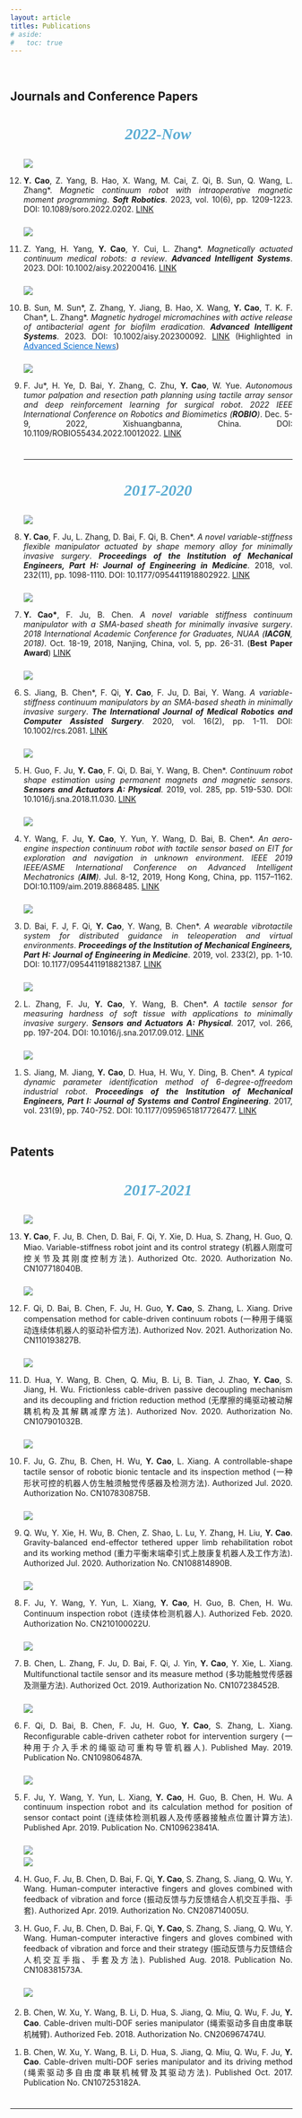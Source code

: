 ```yaml
---
layout: article
titles: Publications
# aside:
#   toc: true
---
```


<br>

## Journals and Conference Papers
<ol reversed>
<center><h3 style="color:#59acd3;font-family:'Comic Sans MS';font-size:28px"><i>2022-Now</i></h3> </center>

<div class="item" style="padding-bottom:10px">
  <div class="item__image">
    <img class="image image--sm shadow" src="/assets/publications/journals/journal-soro_2023.png"/>
  </div>
  <div class="item__content">
    <li><div class="item__description">
      <p style ="text-align:justify;"><b>Y. Cao</b>, Z. Yang, B. Hao, X. Wang, M. Cai, Z. Qi, B. Sun, Q. Wang, L. Zhang*. <i>Magnetic continuum robot with intraoperative magnetic moment programming</i>. <i><b>Soft Robotics</b></i>. 2023, vol. 10(6), pp. 1209-1223. DOI: 10.1089/soro.2022.0202.
      <a class="button button--success button--pill button--xs" href="https://doi.org/10.1089/soro.2022.0202" target="_blank" rel="noopener noreferrer">LINK</a></p>
    </div></li>
  </div>
</div>

<div class="item" style="padding-bottom:10px">
  <div class="item__image">
    <img class="image image--sm shadow" src="/assets/publications/journals/journal-ais_2023.png"/>
  </div>
  <div class="item__content">
    <li><div class="item__description">
      <p style ="text-align:justify;">Z. Yang, H. Yang, <b>Y. Cao</b>, Y. Cui, L. Zhang*. <i>Magnetically actuated continuum medical robots: a review</i>. <i><b>Advanced Intelligent Systems</b></i>. 2023. DOI: 10.1002/aisy.202200416.
      <a class="button button--success button--pill button--xs" href="https://doi.org/10.1002/aisy.202200416" target="_blank" rel="noopener noreferrer">LINK</a></p>
    </div></li>
  </div>
</div>

<div class="item" style="padding-bottom:10px">
  <div class="item__image">
    <img class="image image--sm shadow" src="/assets/publications/journals/journal-ais_2023_2.png"/>
  </div>
  <div class="item__content">
    <li><div class="item__description">
      <p style ="text-align:justify;">B. Sun, M. Sun*, Z. Zhang, Y. Jiang, B. Hao, X. Wang, <b>Y. Cao</b>, T. K. F. Chan*, L. Zhang*. <i>Magnetic hydrogel micromachines with active release of antibacterial agent for biofilm eradication</i>. <i><b>Advanced Intelligent Systems</b></i>. 2023. DOI: 10.1002/aisy.202300092.
      <a class="button button--success button--pill button--xs" href="https://onlinelibrary.wiley.com/doi/10.1002/aisy.202300092" target="_blank" rel="noopener noreferrer">LINK</a> 
      (Highlighted in <a href="https://www.advancedsciencenews.com/micromachines-destroy-bacterial-biofilms-in-hard-to-reach-places/" style="color:#0066CC" target="_blank" rel="noopener noreferrer">Advanced Science News</a>)</p>
    </div></li>
  </div>
</div>

<div class="item" style="padding-bottom:10px">
  <div class="item__image">
    <img class="image image--sm shadow" src="/assets/publications/journals/journal-robio_2022.png"/>
  </div>
  <div class="item__content">
    <li><div class="item__description">
      <p style ="text-align:justify;">F. Ju*, H. Ye, D. Bai, Y. Zhang, C. Zhu, <b>Y. Cao</b>, W. Yue. <i>Autonomous tumor palpation and resection path planning using tactile array sensor and deep reinforcement learning for surgical robot</i>. <i>2022 IEEE International Conference on Robotics and Biomimetics (<b>ROBIO</b>)</i>. Dec. 5-9, 2022, Xishuangbanna, China. DOI: 10.1109/ROBIO55434.2022.10012022.
      <a class="button button--success button--pill button--xs" href="https://doi.org/10.1109/ROBIO55434.2022.10012022" target="_blank" rel="noopener noreferrer">LINK</a></p>
    </div></li>
  </div>
</div>

<hr class="hr-edge-weak">

<center><h3 style="color:#59acd3;font-family:'Comic Sans MS';font-size:28px"><i>2017-2020</i></h3> </center>

<div class="item" style="padding-bottom:10px">
  <div class="item__image">
    <img class="image image--sm shadow" src="/assets/publications/journals/journal-part_h_2018.png"/>
  </div>
  <div class="item__content">
    <li><div class="item__description">
      <p style ="text-align:justify;"><b>Y. Cao</b>, F. Ju, L. Zhang, D. Bai, F. Qi, B. Chen*. <i>A novel variable-stiffness flexible manipulator actuated by shape memory alloy for minimally invasive surgery</i>. <i><b>Proceedings of the Institution of Mechanical Engineers, Part H: Journal of Engineering in Medicine</b></i>. 2018, vol. 232(11), pp. 1098-1110. DOI: 10.1177/0954411918802922.
      <a class="button button--success button--pill button--xs" href="https://journals.sagepub.com/doi/10.1177/0954411918802922" target="_blank" rel="noopener noreferrer">LINK</a></p>
    </div></li>
  </div>
</div>

<div class="item" style="padding-bottom:10px">
  <div class="item__image">
    <img class="image image--sm shadow" src="/assets/publications/journals/conference-iacgn_2018.png"/>
  </div>
  <div class="item__content">
    <li><div class="item__description">
      <p style ="text-align:justify;"><b>Y. Cao*</b>, F. Ju, B. Chen. <i>A novel variable stiffness continuum manipulator with a SMA-based sheath for minimally invasive surgery</i>. <i>2018 International Academic Conference for Graduates, NUAA (<b>IACGN</b>, 2018)</i>. Oct. 18-19, 2018, Nanjing, China, vol. 5, pp. 26-31. (<b>Best Paper Award</b>)
      <a class="button button--success button--pill button--xs" href="/assets/publications/journals/conference-iacgn_2018.pdf" download="IACGN2018_Volume5.pdf">LINK</a></p>
    </div></li>
  </div>
</div>

<div class="item" style="padding-bottom:10px">
  <div class="item__image">
    <img class="image image--sm shadow" src="/assets/publications/journals/journal-ijmr_2020.png"/>
  </div>
  <div class="item__content">
    <li><div class="item__description">
      <p style ="text-align:justify;">S. Jiang, B. Chen*, F. Qi, <b>Y. Cao</b>, F. Ju, D. Bai, Y. Wang. <i>A variable-stiffness continuum manipulators by an SMA-based sheath in minimally invasive surgery</i>. <i><b>The International Journal of Medical Robotics and Computer Assisted Surgery</b></i>. 2020, vol. 16(2), pp. 1-11. DOI: 10.1002/rcs.2081.
      <a class="button button--success button--pill button--xs" href="https://onlinelibrary.wiley.com/doi/10.1002/rcs.2081" target="_blank" rel="noopener noreferrer">LINK</a></p>
    </div></li>
  </div>
</div>

<div class="item" style="padding-bottom:10px">
  <div class="item__image">
    <img class="image image--sm shadow" src="/assets/publications/journals/journal-sna_2019.png"/>
  </div>
  <div class="item__content">
    <li><div class="item__description">
      <p style ="text-align:justify;">H. Guo, F. Ju, <b>Y. Cao</b>, F. Qi, D. Bai, Y. Wang, B. Chen*. <i>Continuum robot shape estimation using permanent magnets and magnetic sensors</i>. <i><b>Sensors and Actuators A: Physical</b></i>. 2019, vol. 285, pp. 519-530. DOI: 10.1016/j.sna.2018.11.030. 
      <a class="button button--success button--pill button--xs" href="https://doi.org/10.1016/j.sna.2018.11.030" target="_blank" rel="noopener noreferrer">LINK</a></p>
    </div></li>
  </div>
</div>

<div class="item" style="padding-bottom:10px">
  <div class="item__image">
    <img class="image image--sm shadow" src="/assets/publications/journals/conference-ieee_aim_2019.png"/>
  </div>
  <div class="item__content">
    <li><div class="item__description">
      <p style ="text-align:justify;">Y. Wang, F. Ju, <b>Y. Cao</b>, Y. Yun, Y. Wang, D. Bai, B. Chen*. <i>An aero-engine inspection continuum robot with tactile sensor based on EIT for exploration and navigation in unknown environment</i>. <i>IEEE 2019 IEEE/ASME International Conference on Advanced Intelligent Mechatronics (<b>AIM</b>)</i>. Jul. 8-12, 2019, Hong Kong, China, pp. 1157–1162. DOI:10.1109/aim.2019.8868485.
      <a class="button button--success button--pill button--xs" href="https://doi.org/10.1109/AIM.2019.8868485" target="_blank" rel="noopener noreferrer">LINK</a></p>
    </div></li>
  </div>
</div>

<div class="item" style="padding-bottom:10px">
  <div class="item__image">
    <img class="image image--sm shadow" src="/assets/publications/journals/journal-part_h_2019.png"/>
  </div>
  <div class="item__content">
    <li><div class="item__description">
      <p style ="text-align:justify;">D. Bai, F. J, F. Qi, <b>Y. Cao</b>, Y. Wang, B. Chen*. <i>A wearable vibrotactile system for distributed guidance in teleoperation and virtual environments</i>. <i><b>Proceedings of the Institution of Mechanical Engineers, Part H: Journal of Engineering in Medicine</b></i>. 2019, vol. 233(2), pp. 1-10. DOI: 10.1177/0954411918821387.
      <a class="button button--success button--pill button--xs" href="https://journals.sagepub.com/doi/10.1177/0954411918821387" target="_blank" rel="noopener noreferrer">LINK</a></p>
    </div></li>
  </div>
</div>

<div class="item" style="padding-bottom:10px">
  <div class="item__image">
    <img class="image image--sm shadow" src="/assets/publications/journals/journal-sna_2017.png"/>
  </div>
  <div class="item__content">
    <li><div class="item__description">
      <p style ="text-align:justify;">L. Zhang, F. Ju, <b>Y. Cao</b>, Y. Wang, B. Chen*. <i>A tactile sensor for measuring hardness of soft tissue with applications to minimally invasive surgery</i>. <i><b>Sensors and Actuators A: Physical</b></i>. 2017, vol. 266, pp. 197-204. DOI: 10.1016/j.sna.2017.09.012.
      <a class="button button--success button--pill button--xs" href="https://doi.org/10.1016/j.sna.2017.09.012" target="_blank" rel="noopener noreferrer">LINK</a></p>
    </div></li>
  </div>
</div>

<div class="item" style="padding-bottom:10px">
  <div class="item__image">
    <img class="image image--sm shadow" src="/assets/publications/journals/journal-part_i_2017.png"/>
  </div>
  <div class="item__content">
    <li><div class="item__description">
      <p style ="text-align:justify;">S. Jiang, M. Jiang, <b>Y. Cao</b>, D. Hua, H. Wu, Y. Ding, B. Chen*. <i>A typical dynamic parameter identification method of 6-degree-offreedom industrial robot</i>. <i><b>Proceedings of the Institution of Mechanical Engineers, Part I: Journal of Systems and Control Engineering</b></i>. 2017, vol. 231(9), pp. 740-752. DOI: 10.1177/0959651817726477. 
      <a class="button button--success button--pill button--xs" href="https://journals.sagepub.com/doi/abs/10.1177/0959651817726477" target="_blank" rel="noopener noreferrer">LINK</a></p>
    </div></li>
  </div>
</div>
</ol>

## Patents
<ol reversed>
<center><h3 style="color:#59acd3;font-family:'Comic Sans MS';font-size:28px"><i>2017-2021</i></h3> </center>

<div class="item" style="padding-bottom:10px">
  <div class="item__image">
    <img class="image image--sm shadow" src="/assets/publications/patents/patent-CN107718040B.png"/>
  </div>
  <div class="item__content">
    <li><div class="item__description">
      <p style ="text-align:justify;"><b>Y. Cao</b>, F. Ju, B. Chen, D. Bai, F. Qi, Y. Xie, D. Hua, S. Zhang, H. Guo, Q. Miao. Variable-stiffness robot joint and its control strategy (机器人刚度可控关节及其刚度控制方法). Authorized Otc. 2020. Authorization No. CN107718040B.</p>
    </div></li>
  </div>
</div>

<div class="item" style="padding-bottom:10px">
  <div class="item__image">
    <img class="image image--sm shadow" src="/assets/publications/patents/patent-CN110193827A.png"/>
  </div>
  <div class="item__content">
    <li><div class="item__description">
      <p style ="text-align:justify;">F. Qi, D. Bai, B. Chen, F. Ju, H. Guo, <b>Y. Cao</b>, S. Zhang, L. Xiang. Drive compensation method for cable-driven continuum robots (一种用于绳驱动连续体机器人的驱动补偿方法). Authorized Nov. 2021. Authorization No. CN110193827B.</p>
    </div></li>
  </div>
</div>

<div class="item" style="padding-bottom:10px">
  <div class="item__image">
    <img class="image image--sm shadow" src="/assets/publications/patents/patent-CN107901032B.png"/>
  </div>
  <div class="item__content">
    <li><div class="item__description">
      <p style ="text-align:justify;">D. Hua, Y. Wang, B. Chen, Q. Miu, B. Li, B. Tian, J. Zhao, <b>Y. Cao</b>, S. Jiang, H. Wu. Frictionless cable-driven passive decoupling mechanism and its decoupling and friction reduction method (无摩擦的绳驱动被动解耦机构及其解耦减摩方法). Authorized Nov. 2020. Authorization No. CN107901032B.</p>
    </div></li>
  </div>
</div>

<div class="item" style="padding-bottom:10px">
  <div class="item__image">
    <img class="image image--sm shadow" src="/assets/publications/patents/patent-CN107830875B.png"/>
  </div>
  <div class="item__content">
    <li><div class="item__description">
      <p style ="text-align:justify;">F. Ju, G. Zhu, B. Chen, H. Wu, <b>Y. Cao</b>, L. Xiang. A controllable-shape tactile sensor of robotic bionic tentacle and its inspection method (一种形状可控的机器人仿生触须触觉传感器及检测方法). Authorized Jul. 2020. Authorization No. CN107830875B.</p>
    </div></li>
  </div>
</div>

<div class="item" style="padding-bottom:10px">
  <div class="item__image">
    <img class="image image--sm shadow" src="/assets/publications/patents/patent-CN108814890B.png"/>
  </div>
  <div class="item__content">
    <li><div class="item__description">
      <p style ="text-align:justify;">Q. Wu, Y. Xie, H. Wu, B. Chen, Z. Shao, L. Lu, Y. Zhang, H. Liu, <b>Y. Cao</b>. Gravity-balanced end-effector tethered upper limb rehabilitation robot and its working method (重力平衡末端牵引式上肢康复机器人及工作方法). Authorized Jul. 2020. Authorization No. CN108814890B.</p>
    </div></li>
  </div>
</div>

<div class="item" style="padding-bottom:10px">
  <div class="item__image">
    <img class="image image--sm shadow" src="/assets/publications/patents/patent-CN210100022U.png"/>
  </div>
  <div class="item__content">
    <li><div class="item__description">
      <p style ="text-align:justify;">F. Ju, Y. Wang, Y. Yun, L. Xiang, <b>Y. Cao</b>, H. Guo, B. Chen, H. Wu. Continuum inspection robot (连续体检测机器人). Authorized Feb. 2020. Authorization No. CN210100022U.</p>
    </div></li>
  </div>
</div>

<div class="item" style="padding-bottom:10px">
  <div class="item__image">
    <img class="image image--sm shadow" src="/assets/publications/patents/patent-CN107238452B.png"/>
  </div>
  <div class="item__content">
    <li><div class="item__description">
      <p style ="text-align:justify;">B. Chen, L. Zhang, F. Ju, D. Bai, F. Qi, J. Yin, <b>Y. Cao</b>, Y. Xie, L. Xiang. Multifunctional tactile sensor and its measure method (多功能触觉传感器及测量方法). Authorized Oct. 2019. Authorization No. CN107238452B.</p>
    </div></li>
  </div>
</div>

<div class="item" style="padding-bottom:10px">
  <div class="item__image">
    <img class="image image--sm shadow" src="/assets/publications/patents/patent-CN109806487A.png"/>
  </div>
  <div class="item__content">
    <li><div class="item__description">
      <p style ="text-align:justify;">F. Qi, D. Bai, B. Chen, F. Ju, H. Guo, <b>Y. Cao</b>, S. Zhang, L. Xiang. Reconfigurable cable-driven catheter robot for intervention surgery (一种用于介入手术的绳驱动可重构导管机器人). Published May. 2019. Publication No. CN109806487A.</p>
    </div></li>
  </div>
</div>

<div class="item" style="padding-bottom:10px">
  <div class="item__image">
    <img class="image image--sm shadow" src="/assets/publications/patents/patent-CN109623841A.png"/>
  </div>
  <div class="item__content">
    <li><div class="item__description">
      <p style ="text-align:justify;">F. Ju, Y. Wang, Y. Yun, L. Xiang, <b>Y. Cao</b>, H. Guo, B. Chen, H. Wu. A continuum inspection robot and its calculation method for position of sensor contact point (连续体检测机器人及传感器接触点位置计算方法). Published Apr. 2019. Publication No. CN109623841A.</p>
    </div></li>
  </div>
</div>

<div class="item" style="padding-bottom:10px">
  <div class="item__image">
    <img class="image image--sm shadow" src="/assets/publications/patents/patent-CN108381573A.png" style="margin-bottom: 5px;"/><br>
    <img class="image image--sm shadow" src="/assets/publications/patents/patent-CN108381573A_2.png"/>
  </div>
  <div class="item__content">
    <li><div class="item__description">
      <p style ="text-align:justify;">H. Guo, F. Ju, B. Chen, D. Bai, F. Qi, <b>Y. Cao</b>, S. Zhang, S. Jiang, Q. Wu, Y. Wang. Human-computer interactive fingers and gloves combined with feedback of vibration and force (振动反馈与力反馈结合人机交互手指、手套). Authorized Apr. 2019. Authorization No. CN208714005U.</p>
    </div></li>
    <li><div class="item__description">
      <p style ="text-align:justify;">H. Guo, F. Ju, B. Chen, D. Bai, F. Qi, <b>Y. Cao</b>, S. Zhang, S. Jiang, Q. Wu, Y. Wang. Human-computer interactive fingers and gloves combined with feedback of vibration and force and their strategy (振动反馈与力反馈结合人机交互手指、手套及方法). Published Aug. 2018. Publication No. CN108381573A.</p>
    </div></li>
  </div>
</div>

<div class="item" style="padding-bottom:10px">
  <div class="item__image">
    <img class="image image--sm shadow" src="/assets/publications/patents/patent-CN206967474U.png" style="margin-bottom: 5px;"/><br>
  </div>
  <div class="item__content">
    <li><div class="item__description">
      <p style ="text-align:justify;">B. Chen, W. Xu, Y. Wang, B. Li, D. Hua, S. Jiang, Q. Miu, Q. Wu, F. Ju, <b>Y. Cao</b>. Cable-driven multi-DOF series manipulator (绳索驱动多自由度串联机械臂). Authorized Feb. 2018. Authorization No. CN206967474U.</p>
    </div></li>
    <li><div class="item__description">
      <p style ="text-align:justify;">B. Chen, W. Xu, Y. Wang, B. Li, D. Hua, S. Jiang, Q. Miu, Q. Wu, F. Ju, <b>Y. Cao</b>. Cable-driven multi-DOF series manipulator and its driving method (绳索驱动多自由度串联机械臂及其驱动方法). Published Oct. 2017. Publication No. CN107253182A.</p>
    </div></li>
  </div>
</div>
</ol>

<hr class="hr-edge-weak">